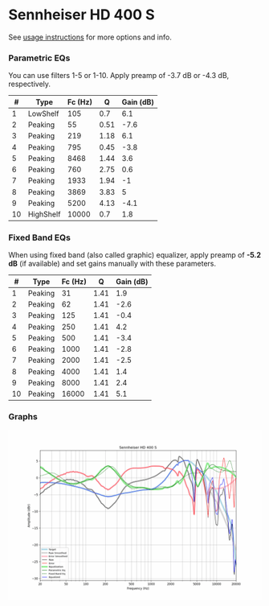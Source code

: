 # Sennheiser HD 400 S
See [usage instructions](https://github.com/jaakkopasanen/AutoEq#usage) for more options and info.

### Parametric EQs
You can use filters 1-5 or 1-10. Apply preamp of -3.7 dB or -4.3 dB, respectively.

|   # | Type      |   Fc (Hz) |    Q |   Gain (dB) |
|-----|-----------|-----------|------|-------------|
|   1 | LowShelf  |       105 | 0.7  |         6.1 |
|   2 | Peaking   |        55 | 0.51 |        -7.6 |
|   3 | Peaking   |       219 | 1.18 |         6.1 |
|   4 | Peaking   |       795 | 0.45 |        -3.8 |
|   5 | Peaking   |      8468 | 1.44 |         3.6 |
|   6 | Peaking   |       760 | 2.75 |         0.6 |
|   7 | Peaking   |      1933 | 1.94 |        -1   |
|   8 | Peaking   |      3869 | 3.83 |         5   |
|   9 | Peaking   |      5200 | 4.13 |        -4.1 |
|  10 | HighShelf |     10000 | 0.7  |         1.8 |

### Fixed Band EQs
When using fixed band (also called graphic) equalizer, apply preamp of **-5.2 dB** (if available) and set gains manually with these parameters.

|   # | Type    |   Fc (Hz) |    Q |   Gain (dB) |
|-----|---------|-----------|------|-------------|
|   1 | Peaking |        31 | 1.41 |         1.9 |
|   2 | Peaking |        62 | 1.41 |        -2.6 |
|   3 | Peaking |       125 | 1.41 |        -0.4 |
|   4 | Peaking |       250 | 1.41 |         4.2 |
|   5 | Peaking |       500 | 1.41 |        -3.4 |
|   6 | Peaking |      1000 | 1.41 |        -2.8 |
|   7 | Peaking |      2000 | 1.41 |        -2.5 |
|   8 | Peaking |      4000 | 1.41 |         1.4 |
|   9 | Peaking |      8000 | 1.41 |         2.4 |
|  10 | Peaking |     16000 | 1.41 |         5.1 |

### Graphs
![](./Sennheiser%20HD%20400%20S.png)
